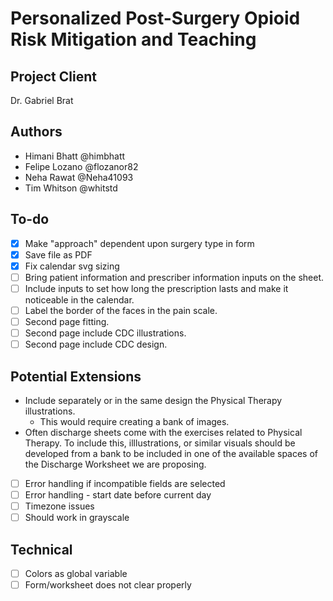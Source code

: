 # Personalized Post-Surgery Opioid Risk Mitigation and Teaching

## Project Client

Dr. Gabriel Brat

## Authors

- Himani Bhatt  @himbhatt
- Felipe Lozano @flozanor82
- Neha Rawat @Neha41093
- Tim Whitson @whitstd

## To-do

- [X] Make "approach" dependent upon surgery type in form
- [X] Save file as PDF
- [X] Fix calendar svg sizing
- [ ] Bring patient information and prescriber information inputs on the sheet.
- [ ] Include inputs to set how long the prescription lasts and make it noticeable in the calendar.
- [ ] Label the border of the faces in the pain scale.
- [ ] Second page fitting.
- [ ] Second page include CDC illustrations.
- [ ] Second page include CDC design.

## Potential Extensions
- Include separately or in the same design the Physical Therapy illustrations.
    - This would require creating a bank of images.
- Often discharge sheets come with the exercises related to Physical Therapy. To include this, illlustrations, or similar visuals should be developed from a bank to be included in one of the available spaces of the Discharge Worksheet we are proposing. 
- [ ] Error handling if incompatible fields are selected
- [ ] Error handling - start date before current day
- [ ] Timezone issues
- [ ] Should work in grayscale

## Technical

- [ ] Colors as global variable
- [ ] Form/worksheet does not clear properly
